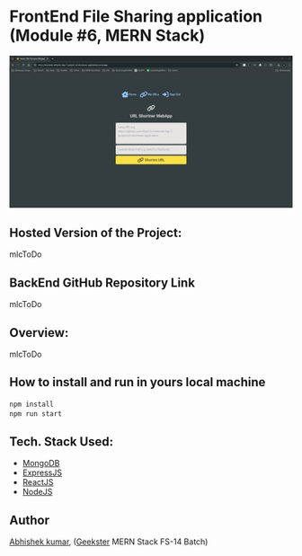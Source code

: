# FrontEnd File Sharing application (Module #6, MERN Stack)
![](thumbnail.png)

## Hosted Version of the Project:
mlcToDo

## BackEnd GitHub Repository Link
mlcToDo

## Overview:
mlcToDo


## How to install and run in yours local machine
```bash
npm install
npm run start
```

## Tech. Stack Used:
+ [MongoDB](https://www.mongodb.com/) 
+ [ExpressJS](https://expressjs.com/) 
+ [ReactJS](https://react.dev/) 
+ [NodeJS](https://nodejs.org/en/) 

## Author
[Abhishek kumar](https://www.linkedin.com/in/alex21c/), ([Geekster](https://geekster.in/) MERN Stack FS-14 Batch)



